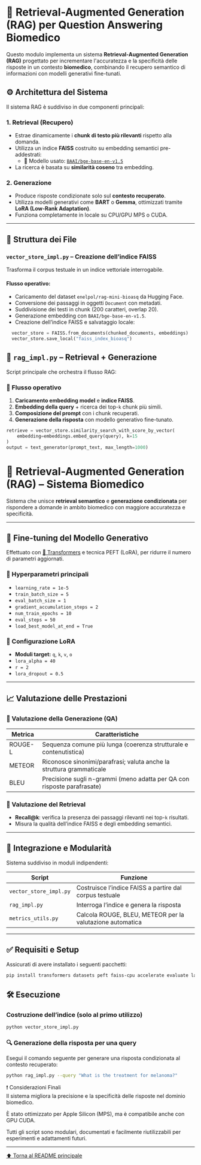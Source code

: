 # 🧠 Retrieval-Augmented Generation (RAG) per Question Answering Biomedico

Questo modulo implementa un sistema **Retrieval-Augmented Generation (RAG)** progettato per incrementare l'accuratezza e la specificità delle risposte in un contesto **biomedico**, combinando il recupero semantico di informazioni con modelli generativi fine-tunati.

## ⚙️ Architettura del Sistema

Il sistema RAG è suddiviso in due componenti principali:

### 1. Retrieval (Recupero)

- Estrae dinamicamente i **chunk di testo più rilevanti** rispetto alla domanda.
- Utilizza un indice **FAISS** costruito su embedding semantici pre-addestrati:
  - 🔗 Modello usato: [`BAAI/bge-base-en-v1.5`](https://huggingface.co/BAAI/bge-base-en-v1.5)
- La ricerca è basata su **similarità coseno** tra embedding.

### 2. Generazione

- Produce risposte condizionate solo sul **contesto recuperato**.
- Utilizza modelli generativi come **BART** o **Gemma**, ottimizzati tramite **LoRA (Low-Rank Adaptation)**.
- Funziona completamente in locale su CPU/GPU MPS o CUDA.

---

## 📁 Struttura dei File

### `vector_store_impl.py` – Creazione dell’indice FAISS

Trasforma il corpus testuale in un indice vettoriale interrogabile.

#### Flusso operativo:
- Caricamento del dataset `enelpol/rag-mini-bioasq` da Hugging Face.
- Conversione dei passaggi in oggetti `Document` con metadati.
- Suddivisione dei testi in chunk (200 caratteri, overlap 20).
- Generazione embedding con `BAAI/bge-base-en-v1.5`.
- Creazione dell’indice FAISS e salvataggio locale:
  
```python
  vector_store = FAISS.from_documents(chunked_documents, embeddings)
  vector_store.save_local("faiss_index_bioasq")
```


## 🔁 `rag_impl.py` – Retrieval + Generazione

Script principale che orchestra il flusso RAG:

### 🔄 Flusso operativo

1. **Caricamento embedding model** e **indice FAISS**.
2. **Embedding della query** + ricerca dei top-`k` chunk più simili.
3. **Composizione del prompt** con i chunk recuperati.
4. **Generazione della risposta** con modello generativo fine-tunato.

```python
retrieve = vector_store.similarity_search_with_score_by_vector(
    embedding=embeddings.embed_query(query), k=15
)
output = text_generator(prompt_text, max_length=1000)
```

# 🧠 Retrieval-Augmented Generation (RAG) – Sistema Biomedico

Sistema che unisce **retrieval semantico** e **generazione condizionata** per rispondere a domande in ambito biomedico con maggiore accuratezza e specificità.

---

## 🧪 Fine-tuning del Modello Generativo

Effettuato con [🤗 Transformers](https://huggingface.co/transformers) e tecnica PEFT (LoRA), per ridurre il numero di parametri aggiornati.

### 🔧 Hyperparametri principali

- `learning_rate = 1e-5`
- `train_batch_size = 5`
- `eval_batch_size = 1`
- `gradient_accumulation_steps = 2`
- `num_train_epochs = 10`
- `eval_steps = 50`
- `load_best_model_at_end = True`

### 🔩 Configurazione LoRA

- **Moduli target:** `q`, `k`, `v`, `o`
- `lora_alpha = 40`
- `r = 2`
- `lora_dropout = 0.5`

---

## 📈 Valutazione delle Prestazioni

### 📌 Valutazione della Generazione (QA)

| Metrica   | Caratteristiche                                                                 |
|-----------|----------------------------------------------------------------------------------|
| ROUGE-L   | Sequenza comune più lunga (coerenza strutturale e contenutistica)              |
| METEOR    | Riconosce sinonimi/parafrasi; valuta anche la struttura grammaticale           |
| BLEU      | Precisione sugli n-grammi (meno adatta per QA con risposte parafrasate)         |

### 📌 Valutazione del Retrieval

- **Recall@k**: verifica la presenza dei passaggi rilevanti nei top-`k` risultati.
- Misura la qualità dell’indice FAISS e degli embedding semantici.

---

## 🧩 Integrazione e Modularità

Sistema suddiviso in moduli indipendenti:

| Script               | Funzione                                                              |
|----------------------|-----------------------------------------------------------------------|
| `vector_store_impl.py` | Costruisce l’indice FAISS a partire dal corpus testuale              |
| `rag_impl.py`        | Interroga l’indice e genera la risposta                               |
| `metrics_utils.py`   | Calcola ROUGE, BLEU, METEOR per la valutazione automatica             |

---

## ✅ Requisiti e Setup

Assicurati di avere installato i seguenti pacchetti:

```bash
pip install transformers datasets peft faiss-cpu accelerate evaluate langchain
```

## 🛠 Esecuzione

### Costruzione dell’indice (solo al primo utilizzo)

```bash
python vector_store_impl.py
```

### 🔍 Generazione della risposta per una query

Esegui il comando seguente per generare una risposta condizionata al contesto recuperato:

```bash
python rag_impl.py --query "What is the treatment for melanoma?"
```

❗ Considerazioni Finali  
Il sistema migliora la precisione e la specificità delle risposte nel dominio biomedico.

È stato ottimizzato per Apple Silicon (MPS), ma è compatibile anche con GPU CUDA.

Tutti gli script sono modulari, documentati e facilmente riutilizzabili per esperimenti e adattamenti futuri.

---

[⬆️ Torna al README principale](../README.md)
